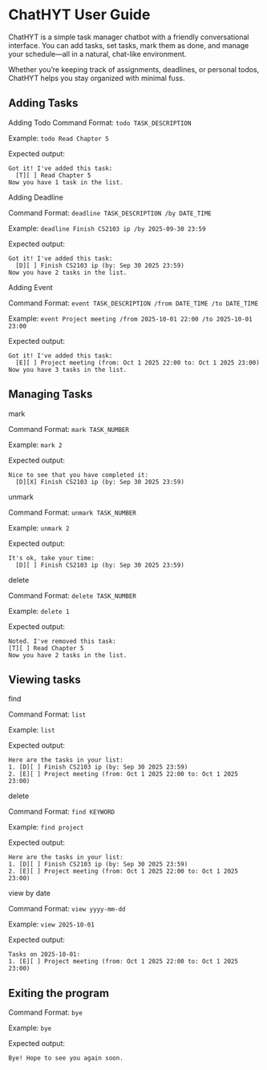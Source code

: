 # ChatHYT User Guide

ChatHYT is a simple task manager chatbot with a friendly conversational interface. You can add tasks, set tasks, mark them as done, and manage your schedule—all in a natural, chat-like environment.

Whether you’re keeping track of assignments, deadlines, or personal todos, ChatHYT helps you stay organized with minimal fuss.

## Adding Tasks

Adding Todo 
Command Format: `todo TASK_DESCRIPTION`

Example: `todo Read Chapter 5`

Expected output:
```
Got it! I've added this task:
  [T][ ] Read Chapter 5
Now you have 1 task in the list.
```

Adding Deadline

Command Format: `deadline TASK_DESCRIPTION /by DATE_TIME`

Example: `deadline Finish CS2103 ip /by 2025-09-30 23:59`

Expected output:
```
Got it! I've added this task:
  [D][ ] Finish CS2103 ip (by: Sep 30 2025 23:59)
Now you have 2 tasks in the list.
```

Adding Event

Command Format: `event TASK_DESCRIPTION /from DATE_TIME /to DATE_TIME`

Example: `event Project meeting /from 2025-10-01 22:00 /to 2025-10-01 23:00`

Expected output:
```
Got it! I've added this task:
  [E][ ] Project meeting (from: Oct 1 2025 22:00 to: Oct 1 2025 23:00)
Now you have 3 tasks in the list.
```

## Managing Tasks

mark
   
Command Format: `mark TASK_NUMBER`

Example: `mark 2`

Expected output:
```
Nice to see that you have completed it:
  [D][X] Finish CS2103 ip (by: Sep 30 2025 23:59)
```
unmark

Command Format: `unmark TASK_NUMBER`

Example: `unmark 2`

Expected output:

```
It's ok, take your time:
  [D][ ] Finish CS2103 ip (by: Sep 30 2025 23:59)
```

delete

Command Format: `delete TASK_NUMBER`

Example: `delete 1`

Expected output:

```
Noted. I've removed this task:
[T][ ] Read Chapter 5
Now you have 2 tasks in the list.
```

## Viewing tasks

find

Command Format: `list`

Example: `list`

Expected output:

```
Here are the tasks in your list:
1. [D][ ] Finish CS2103 ip (by: Sep 30 2025 23:59)
2. [E][ ] Project meeting (from: Oct 1 2025 22:00 to: Oct 1 2025 23:00)
```

delete

Command Format: `find KEYWORD`

Example: `find project`

Expected output:

```
Here are the tasks in your list:
1. [D][ ] Finish CS2103 ip (by: Sep 30 2025 23:59)
2. [E][ ] Project meeting (from: Oct 1 2025 22:00 to: Oct 1 2025 23:00)
```
view by date

Command Format: `view yyyy-mm-dd`

Example: `view 2025-10-01`

Expected output:

```
Tasks on 2025-10-01:
1. [E][ ] Project meeting (from: Oct 1 2025 22:00 to: Oct 1 2025 23:00)
```

## Exiting the program

Command Format: `bye`

Example: `bye`

Expected output:

```
Bye! Hope to see you again soon.
```